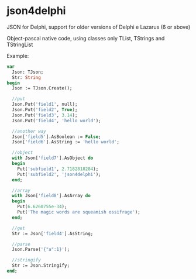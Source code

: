 json4delphi
===========

JSON for Delphi, support for older versions of Delphi e Lazarus (6 or above)

Object-pascal native code, using classes only TList, TStrings and TStringList

Example:

```pascal
var
  Json: TJson;
  Str: String
begin
  Json := TJson.Create();

  //put
  Json.Put('field1', null);
  Json.Put('field2', True);
  Json.Put('field3', 3.14);
  Json.Put('field4', 'hello world');

  //another way
  Json['field5'].AsBoolean := False;
  Json['field6'].AsString := 'hello world';

  //object
  with Json['field7'].AsObject do
  begin
    Put('subfield1', 2.7182818284);
    Put('subfield2', 'json4delphi');
  end;

  //array
  with Json['field8'].AsArray do
  begin
    Put(6.6260755e-34);
    Put('The magic words are squeamish ossifrage');
  end;

  //get
  Str := Json['field4'].AsString;

  //parse
  Json.Parse('{"a":1}');

  //stringify
  Str := Json.Stringify;
end;
```
